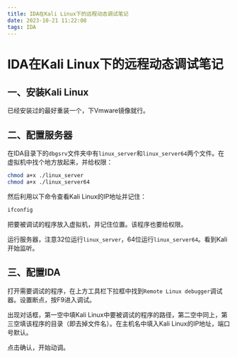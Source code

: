 ```yaml
---
title: IDA在Kali Linux下的远程动态调试笔记
date: 2023-10-21 11:22:08
tags: IDA
---
```


# IDA在Kali Linux下的远程动态调试笔记

## 一、安装Kali Linux

已经安装过的最好重装一个，下Vmware镜像就行。

## 二、配置服务器

在IDA目录下的`dbgsrv`文件夹中有`linux_server`和`linux_server64`两个文件。在虚拟机中找个地方放起来，并给权限：

```bash
chmod a+x ./linux_server
chmod a+x ./linux_server64
```

然后利用以下命令查看Kali Linux的IP地址并记住：

```bash
ifconfig
```

把要被调试的程序放入虚拟机，并记住位置。该程序也要给权限。

运行服务器，注意32位运行`linux_server`，64位运行`linux_server64`。看到Kali开始监听。

## 三、配置IDA

打开需要调试的程序，在上方工具栏下拉框中找到`Remote Linux debugger`调试器。设置断点，按F9进入调试。

出现对话框，第一空中填Kali Linux中要被调试的程序的路径，第二空中同上，第三空填该程序的目录（即去掉文件名）。在主机名中填入Kali Linux的IP地址，端口号默认。

点击确认，开始动调。
